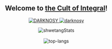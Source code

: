 <h2 align="center">Welcome to <a href="https://the-cult-of-integral.github.io/profile/">the Cult of Integral</a>!</h2>

<p align="center">
	<a href="https://github.com/DARKNOSY">
		<img src="https://komarev.com/ghpvc/?username=the-cult-of-integral&label=Profile%20views&color=0e75b6&style=flat" alt="DARKNOSY" />
	</a>
	<a href="https://github.com/darknosy">
		<img src="https://img.shields.io/github/followers/the-cult-of-integral?label=Followers" alt="darknosy" />
	</a>
</p>

<p align="center">
  <img src="https://github-readme-stats.vercel.app/api?username=the-cult-of-integral&theme=dark&show_icons=true" alt="shwetangStats" />  
  <br />
  <br />
  <img src="https://github-readme-stats.vercel.app/api/top-langs/?username=the-cult-of-integral&layout=compact&theme=dark" alt="top-langs" />
</p>
